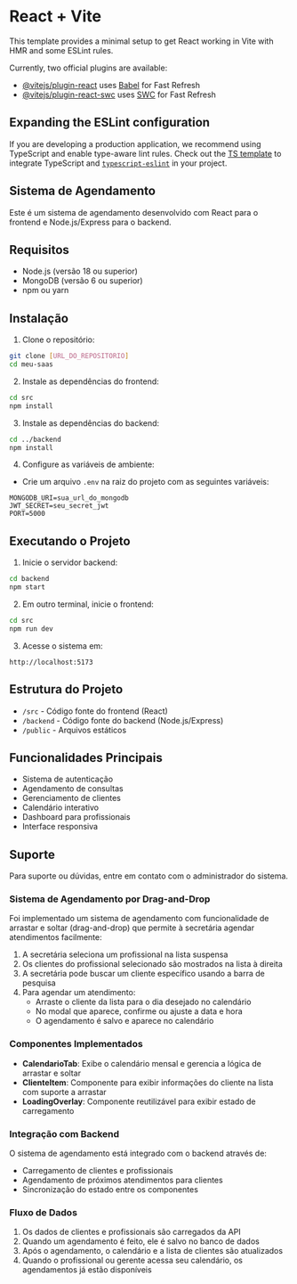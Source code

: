 # React + Vite

This template provides a minimal setup to get React working in Vite with HMR and some ESLint rules.

Currently, two official plugins are available:

- [@vitejs/plugin-react](https://github.com/vitejs/vite-plugin-react/blob/main/packages/plugin-react/README.md) uses [Babel](https://babeljs.io/) for Fast Refresh
- [@vitejs/plugin-react-swc](https://github.com/vitejs/vite-plugin-react-swc) uses [SWC](https://swc.rs/) for Fast Refresh

## Expanding the ESLint configuration

If you are developing a production application, we recommend using TypeScript and enable type-aware lint rules. Check out the [TS template](https://github.com/vitejs/vite/tree/main/packages/create-vite/template-react-ts) to integrate TypeScript and [`typescript-eslint`](https://typescript-eslint.io) in your project.

## Sistema de Agendamento

Este é um sistema de agendamento desenvolvido com React para o frontend e Node.js/Express para o backend.

## Requisitos

- Node.js (versão 18 ou superior)
- MongoDB (versão 6 ou superior)
- npm ou yarn

## Instalação

1. Clone o repositório:
```bash
git clone [URL_DO_REPOSITORIO]
cd meu-saas
```

2. Instale as dependências do frontend:
```bash
cd src
npm install
```

3. Instale as dependências do backend:
```bash
cd ../backend
npm install
```

4. Configure as variáveis de ambiente:
- Crie um arquivo `.env` na raiz do projeto com as seguintes variáveis:
```
MONGODB_URI=sua_url_do_mongodb
JWT_SECRET=seu_secret_jwt
PORT=5000
```

## Executando o Projeto

1. Inicie o servidor backend:
```bash
cd backend
npm start
```

2. Em outro terminal, inicie o frontend:
```bash
cd src
npm run dev
```

3. Acesse o sistema em:
```
http://localhost:5173
```

## Estrutura do Projeto

- `/src` - Código fonte do frontend (React)
- `/backend` - Código fonte do backend (Node.js/Express)
- `/public` - Arquivos estáticos

## Funcionalidades Principais

- Sistema de autenticação
- Agendamento de consultas
- Gerenciamento de clientes
- Calendário interativo
- Dashboard para profissionais
- Interface responsiva

## Suporte

Para suporte ou dúvidas, entre em contato com o administrador do sistema.

### Sistema de Agendamento por Drag-and-Drop

Foi implementado um sistema de agendamento com funcionalidade de arrastar e soltar (drag-and-drop) que permite à secretária agendar atendimentos facilmente:

1. A secretária seleciona um profissional na lista suspensa
2. Os clientes do profissional selecionado são mostrados na lista à direita
3. A secretária pode buscar um cliente específico usando a barra de pesquisa
4. Para agendar um atendimento:
   - Arraste o cliente da lista para o dia desejado no calendário
   - No modal que aparece, confirme ou ajuste a data e hora
   - O agendamento é salvo e aparece no calendário

### Componentes Implementados

- **CalendarioTab**: Exibe o calendário mensal e gerencia a lógica de arrastar e soltar
- **ClienteItem**: Componente para exibir informações do cliente na lista com suporte a arrastar
- **LoadingOverlay**: Componente reutilizável para exibir estado de carregamento

### Integração com Backend

O sistema de agendamento está integrado com o backend através de:

- Carregamento de clientes e profissionais
- Agendamento de próximos atendimentos para clientes
- Sincronização do estado entre os componentes

### Fluxo de Dados

1. Os dados de clientes e profissionais são carregados da API
2. Quando um agendamento é feito, ele é salvo no banco de dados
3. Após o agendamento, o calendário e a lista de clientes são atualizados
4. Quando o profissional ou gerente acessa seu calendário, os agendamentos já estão disponíveis
